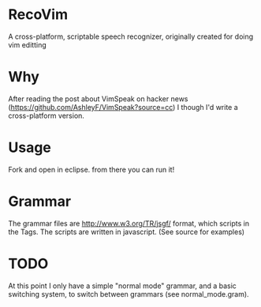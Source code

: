 RecoVim
=======

A cross-platform, scriptable speech recognizer, originally created for doing vim editting


Why
===

After reading the post about VimSpeak on hacker news (https://github.com/AshleyF/VimSpeak?source=cc) I though I'd write a cross-platform version.

Usage
=====

Fork and open in eclipse. from there you can run it!

Grammar
=======

The grammar files are http://www.w3.org/TR/jsgf/ format, which scripts in the Tags. The scripts are written in javascript.  (See source for examples)



TODO
====

At this point I only have a simple "normal mode" grammar, and a basic switching system, to switch between grammars (see normal_mode.gram).   

